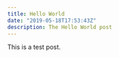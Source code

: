 ```yaml
---
title: Hello World
date: "2019-05-18T17:53:43Z"
description: The Hello World post
---
```


This is a test post.
